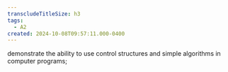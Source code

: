 ```yaml
---
transcludeTitleSize: h3
tags:
  - A2
created: 2024-10-08T09:57:11.000-0400
---
```

demonstrate the ability to use control structures and simple algorithms in computer programs;